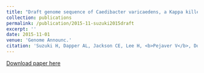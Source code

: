 ```yaml
---
title: "Draft genome sequence of Caedibacter varicaedens, a Kappa killer endosymbiont bacterium of the ciliate Paramecium biaurelia"
collection: publications
permalink: /publication/2015-11-suzuki2015draft
excerpt: ''
date: 2015-11-01
venue: 'Genome Announc.'
citation: 'Suzuki H, Dapper AL, Jackson CE, Lee H, <b>Pejaver V</b>, Doak TG, Lynch M, Preer JR (2015) Draft genome sequence of Caedibacter varicaedens, a Kappa killer endosymbiont bacterium of the ciliate Paramecium biaurelia. <i>Genome Announc.</i> 3(6) e01310-15.'
---
```

[Download paper here](http://vpejaver.github.io/files/2015-11-suzuki2015draft.pdf)

